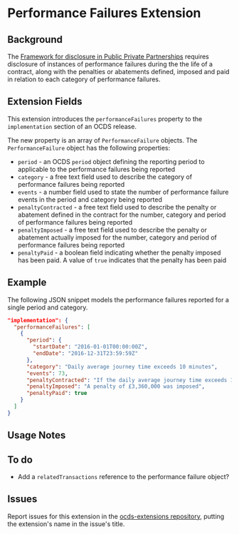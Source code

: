 # Performance Failures Extension

## Background

The [Framework for disclosure in Public Private Partnerships](http://pubdocs.worldbank.org/en/773541448296707678/Disclosure-in-PPPs-Framework.pdf) requires disclosure of instances of performance failures during the the life of a contract, along with the penalties or abatements defined, imposed and paid in relation to each category of performance failures.

## Extension Fields

This extension introduces the ```performanceFailures``` property to the ```implementation``` section of an OCDS release.

The new property is an array of ```PerformanceFailure``` objects. The ```PerformanceFailure``` object has the following properties:

* ```period``` - an OCDS ```period``` object defining the reporting period to applicable to the performance failures being reported
* ```category``` - a free text field used to describe the category of performance failures being reported
* ```events``` - a number field used to state the number of performance failure events in the period and category being reported
* ```penaltyContracted``` - a free text field used to describe the penalty or abatement defined in the contract for the number, category and period of performance failures being reported
* ```penaltyImposed``` - a free text field used to describe the penalty or abatement actually imposed for the number, category and period of performance failures being reported
* ```penaltyPaid``` - a boolean field indicating whether the penalty imposed has been paid. A value of ```true``` indicates that the penalty has been paid

## Example

The following JSON snippet models the performance failures reported for a single period and category.

```json
"implementation": {
  "performanceFailures": [
    {
      "period": {
        "startDate": "2016-01-01T00:00:00Z",
        "endDate": "2016-12-31T23:59:59Z"
      },
      "category": "Daily average journey time exceeds 10 minutes",
      "events": 73,
      "penaltyContracted": "If the daily average journey time exceeds 10 minutes on more than 52 days per calendar year the project company will be subject to a penalty charge equal to (days - 52) * avgToll. Where days is the total number of days where the average journey time exceeded 10 minutes and avgToll is the average daily toll revenue to the project company over the calendar year in which the failures occurred.",
      "penaltyImposed": "A penalty of £3,360,000 was imposed",
      "penaltyPaid": true
    }
  ]
}
```

## Usage Notes

## To do

* Add a ```relatedTransactions``` reference to the performance failure object?

## Issues

Report issues for this extension in the [ocds-extensions repository](https://github.com/open-contracting/ocds-extensions/issues), putting the extension's name in the issue's title.
